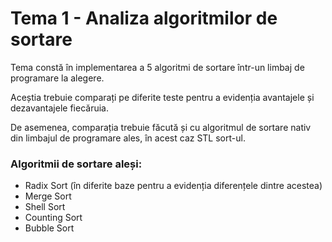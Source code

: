 # Tema 1 - Analiza algoritmilor de sortare

Tema constă în implementarea a 5 algoritmi de sortare într-un limbaj de programare la alegere. 

Aceștia trebuie comparați pe diferite teste pentru a evidenția avantajele și dezavantajele fiecăruia. 

De asemenea, comparația trebuie făcută și cu algoritmul de sortare nativ din limbajul de programare ales, în acest caz STL sort-ul.

### Algoritmii de sortare aleși:

- Radix Sort (în diferite baze pentru a evidenția diferențele dintre acestea)
- Merge Sort
- Shell Sort
- Counting Sort
- Bubble Sort
